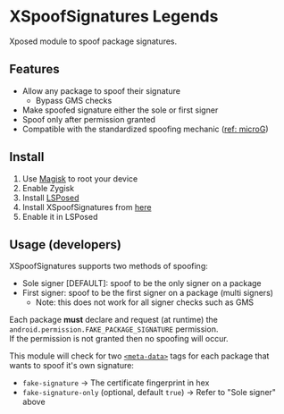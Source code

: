 # XSpoofSignatures Legends

Xposed module to spoof package signatures.

## Features

- Allow any package to spoof their signature
	- Bypass GMS checks
- Make spoofed signature either the sole or first signer
- Spoof only after permission granted
- Compatible with the standardized spoofing mechanic ([ref: microG](https://github.com/microg/GmsCore/tree/master/patches))

## Install

1. Use [Magisk](https://github.com/topjohnwu/Magisk) to root your device
2. Enable Zygisk
3. Install [LSPosed](https://github.com/LSPosed/LSPosed)
4. Install XSpoofSignatures from [here](https://github.com/Lobanokivan11/XSpoofSignatures-Legends/releases/latest)
5. Enable it in LSPosed

## Usage (developers)

XSpoofSignatures supports two methods of spoofing:

- Sole signer [DEFAULT]: spoof to be the only signer on a package
- First signer: spoof to be the first signer on a package (multi signers)
	- Note: this does not work for all signer checks such as GMS

Each package **must** declare and request (at runtime) the `android.permission.FAKE_PACKAGE_SIGNATURE` permission.\
If the permission is not granted then no spoofing will occur.

This module will check for two [`<meta-data>`](https://developer.android.com/guide/topics/manifest/meta-data-element) tags for each package that wants
to spoof it's own signature:

- `fake-signature` -> The certificate fingerprint in hex
- `fake-signature-only` (optional, default `true`) -> Refer to "Sole signer" above
